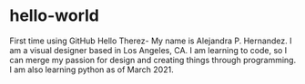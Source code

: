 # hello-world
First time using GitHub
Hello Therez- My name is Alejandra P. Hernandez. I am a visual designer based in Los Angeles, CA. I am learning to code, so I can merge my passion for design and creating things through programming. I am also learning python as of March 2021. 

